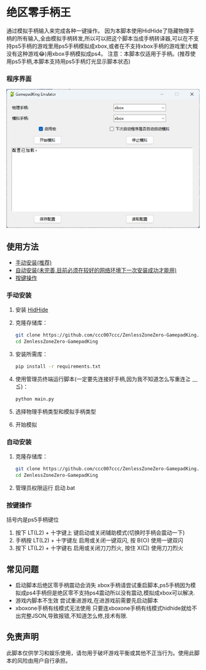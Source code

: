 # 绝区零手柄王

通过模拟手柄输入来完成各种一键操作。
因为本脚本使用HidHide了隐藏物理手柄的所有输入,全由模拟手柄转发,所以可以把这个脚本当成手柄转译器,可以在不支持ps5手柄的游戏里用ps5手柄模拟成xbox,或者在不支持xbox手柄的游戏里(大概没有这种游戏😂)用xbox手柄模拟成ps4。
注意：本脚本仅适用于手柄。(推荐使用ps5手柄,本脚本支持用ps5手柄灯光显示脚本状态)

### 程序界面

![image](doc/img/image.png)

## 使用方法

- [手动安装(推荐)](#手动安装)
- [自动安装(未完善,目前必须在较好的网络环境下一次安装成功才能用)](#)
- [按键操作](#按键操作)

### 手动安装

1. 安装 [HidHide](https://github.com/nefarius/HidHide/releases/)
2. 克隆存储库：

   ```sh
   git clone https://github.com/ccc007ccc/ZenlessZoneZero-GamepadKing.git
   cd ZenlessZoneZero-GamepadKing
   ```
3. 安装所需库：

   ```sh
   pip install -r requirements.txt
   ```
4. 使用管理员终端运行脚本(一定要先连接好手柄,因为我不知道怎么写重连≧ ﹏ ≦)：

   ```sh
   python main.py
   ```
5. 选择物理手柄类型和模拟手柄类型
6. 开始模拟

### 自动安装

1. 克隆存储库：

   ```sh
   git clone https://github.com/ccc007ccc/ZenlessZoneZero-GamepadKing.git
   cd ZenlessZoneZero-GamepadKing
   ```
2. 管理员权限运行 启动.bat

### 按键操作

  括号内是ps5手柄键位

1. 按下 LT(L2) + 十字键上 键启动或关闭辅助模式(切换时手柄会震动一下)
2. 手柄按 LT(L2) + 十字键左 启用或关闭一键双闪, 按 B(○) 使用一键双闪
3. 按下 LT(L2) + 十字键右 启用或关闭刀刀烈火, 按住 X(□) 使用刀刀烈火

## 常见问题

- 启动脚本后绝区零手柄震动会消失
  xbox手柄请尝试重启脚本,ps5手柄因为模拟成ps4手柄但是绝区零不支持ps4震动所以没有震动,模拟成xbox可以解决.
- 游戏内脚本不生效
  尝试重进游戏,在进游戏前需要先启动脚本
- xboxone手柄有线模式无法使用
  只要连xboxone手柄有线模式hidhide就给不出完整JSON,导致报错,不知道怎么修,技术有限.

## 免责声明

此脚本仅供学习和娱乐使用，请勿用于破坏游戏平衡或其他不正当行为。使用此脚本的风险由用户自行承担。
